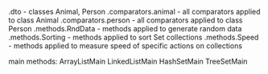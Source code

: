 .dto - classes Animal, Person
.comparators.animal - all comparators applied to class Animal
.comparators.person - all comparators applied to class Person
.methods.RndData - methods applied to generate random data
.methods.Sorting - methods applied to sort Set collections
.methods.Speed - methods applied to measure speed of specific actions on collections

main methods:
ArrayListMain
LinkedListMain
HashSetMain
TreeSetMain